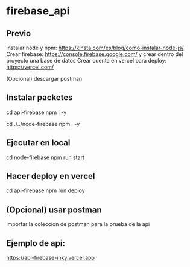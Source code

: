 ﻿# firebase_api
## Previo
instalar node y npm: https://kinsta.com/es/blog/como-instalar-node-js/
Crear firebase: https://console.firebase.google.com/
y crear dentro del proyecto una base de datos
Crear cuenta en vercel para deploy: https://vercel.com/

(Opcional) descargar postman

## Instalar packetes
cd api-firebase
npm i -y

cd ./../node-firebase
npm i -y

## Ejecutar en local
cd node-firebase
npm run start

## Hacer deploy en vercel
cd api-firebase
npm run deploy

## (Opcional) usar postman
importar la coleccion de postman para la prueba de la api

## Ejemplo de api:
https://api-firebase-inky.vercel.app